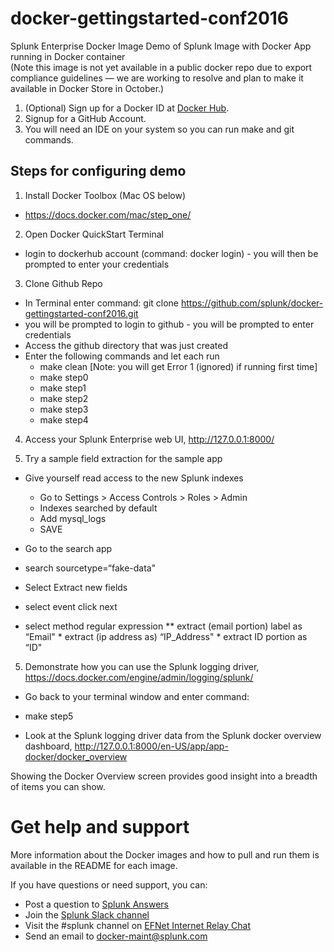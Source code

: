 # docker-gettingstarted-conf2016

Splunk Enterprise Docker Image
Demo of Splunk Image with Docker App running in Docker container <br>
(Note this image is not yet available in a public docker repo due to export compliance guidelines — we are working to resolve and plan to make it available in Docker Store in October.)<br>
1. (Optional) Sign up for a Docker ID at [Docker Hub](https://hub.docker.com).<br>
2. Signup for a GitHub Account.<br>
3. You will need an IDE on your system so you can run make and git commands.<br>
 
## Steps for configuring demo
1. Install Docker Toolbox (Mac OS below)
 * https://docs.docker.com/mac/step_one/

2. Open Docker QuickStart Terminal
 * login to dockerhub account (command: docker login) - you will then be prompted to enter your credentials

3. Clone Github Repo
 * In Terminal enter command: 
git clone https://github.com/splunk/docker-gettingstarted-conf2016.git
  * you will be prompted to login to github - you will be prompted to enter credentials
  * Access the github directory that was just created
 * Enter the following commands and let each run
   * make clean [Note: you will get Error 1 (ignored) if running first time]
   * make step0
   * make step1
   * make step2
   * make step3
   * make step4

4. Access your Splunk Enterprise web UI, http://127.0.0.1:8000/

5. Try a sample field extraction for the sample app
 * Give yourself read access to the new Splunk indexes
   * Go to Settings > Access Controls > Roles > Admin
   * Indexes searched by default
   * Add mysql_logs
   * SAVE

 * Go to the search app
  * search sourcetype=“fake-data"
  * Select Extract new fields
   * select event click next
   * select method regular expression
   ** extract (email portion) label as “Email"
    * extract (ip address as) “IP_Address"
    * extract ID portion as “ID"

5. Demonstrate how you can use the Splunk logging driver, https://docs.docker.com/engine/admin/logging/splunk/
 * Go back to your terminal window and enter command: 
  * make step5 

 * Look at the Splunk logging driver data from the Splunk docker overview dashboard, http://127.0.0.1:8000/en-US/app/app-docker/docker_overview

Showing the Docker Overview screen provides good insight into a breadth of items you can show.

# Get help and support

More information about the Docker images and how to pull and run them is available in the README for each image.

If you have questions or need support, you can:
* Post a question to [Splunk Answers](http://answers.splunk.com)
* Join the [Splunk Slack channel](http://splunk-usergroups.slack.com)
* Visit the #splunk channel on [EFNet Internet Relay Chat](http://www.efnet.org)
* Send an email to [docker-maint@splunk.com](mailto:docker-maint@splunk.com)
